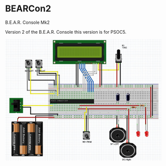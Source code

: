 # BEARCon2
B.E.A.R. Console Mk2

Version 2 of the B.E.A.R. Console this version is for PSOC5.

<img src="https://raw.githubusercontent.com/CodeMonkey1100001001/BEARCon2/master/hardware/bearcon2_preview.jpg"><br>
